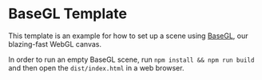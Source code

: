 # BaseGL Template
This template is an example for how to set up a scene using [BaseGL](https://github.com/luna/basegl), our blazing-fast WebGL canvas.

In order to run an empty BaseGL scene, run `npm install && npm run build` and then open the `dist/index.html` in a web browser.
